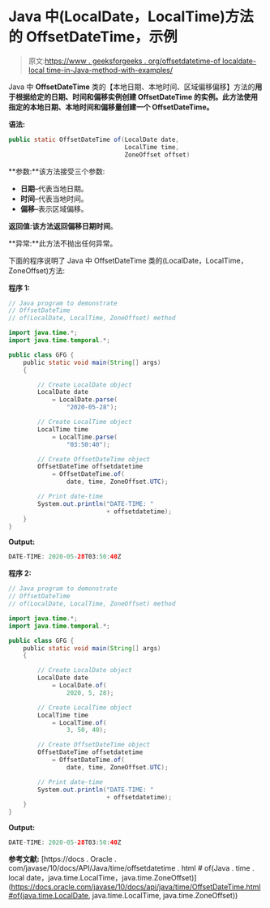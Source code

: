 # Java 中(LocalDate，LocalTime)方法的 OffsetDateTime，示例

> 原文:[https://www . geeksforgeeks . org/offsetdatetime-of localdate-local time-in-Java-method-with-examples/](https://www.geeksforgeeks.org/offsetdatetime-oflocaldate-localtime-method-in-java-with-examples/)

Java 中 **OffsetDateTime** 类的【本地日期、本地时间、区域偏移偏移】方法的**用于根据给定的日期、时间和偏移实例创建 **OffsetDateTime** 的实例。此方法使用指定的本地日期、本地时间和偏移量创建一个 OffsetDateTime。**

**语法:**

```java
public static OffsetDateTime of(LocalDate date,
                                LocalTime time,
                                ZoneOffset offset)

```

**参数:**该方法接受三个参数:

*   **日期**–代表当地日期。
*   **时间**–代表当地时间。
*   **偏移**–表示区域偏移。

**返回值:**该方法返回**偏移日期时间**。

**异常:**此方法不抛出任何异常。

下面的程序说明了 Java 中 OffsetDateTime 类的(LocalDate，LocalTime，ZoneOffset)方法:

**程序 1:**

```java
// Java program to demonstrate
// OffsetDateTime
// of(LocalDate, LocalTime, ZoneOffset) method

import java.time.*;
import java.time.temporal.*;

public class GFG {
    public static void main(String[] args)
    {

        // Create LocalDate object
        LocalDate date
            = LocalDate.parse(
                "2020-05-28");

        // Create LocalTime object
        LocalTime time
            = LocalTime.parse(
                "03:50:40");

        // Create OffsetDateTime object
        OffsetDateTime offsetdatetime
            = OffsetDateTime.of(
                date, time, ZoneOffset.UTC);

        // Print date-time
        System.out.println("DATE-TIME: "
                           + offsetdatetime);
    }
}
```

**Output:**

```java
DATE-TIME: 2020-05-28T03:50:40Z

```

**程序 2:**

```java
// Java program to demonstrate
// OffsetDateTime
// of(LocalDate, LocalTime, ZoneOffset) method

import java.time.*;
import java.time.temporal.*;

public class GFG {
    public static void main(String[] args)
    {

        // Create LocalDate object
        LocalDate date
            = LocalDate.of(
                2020, 5, 28);

        // Create LocalTime object
        LocalTime time
            = LocalTime.of(
                3, 50, 40);

        // Create OffsetDateTime object
        OffsetDateTime offsetdatetime
            = OffsetDateTime.of(
                date, time, ZoneOffset.UTC);

        // Print date-time
        System.out.println("DATE-TIME: "
                           + offsetdatetime);
    }
}
```

**Output:**

```java
DATE-TIME: 2020-05-28T03:50:40Z

```

**参考文献:**
[https://docs . Oracle . com/javase/10/docs/API/Java/time/offsetdatetime . html # of(Java . time . local date，java.time.LocalTime，java.time.ZoneOffset)](https://docs.oracle.com/javase/10/docs/api/java/time/OffsetDateTime.html#of(java.time.LocalDate, java.time.LocalTime, java.time.ZoneOffset))